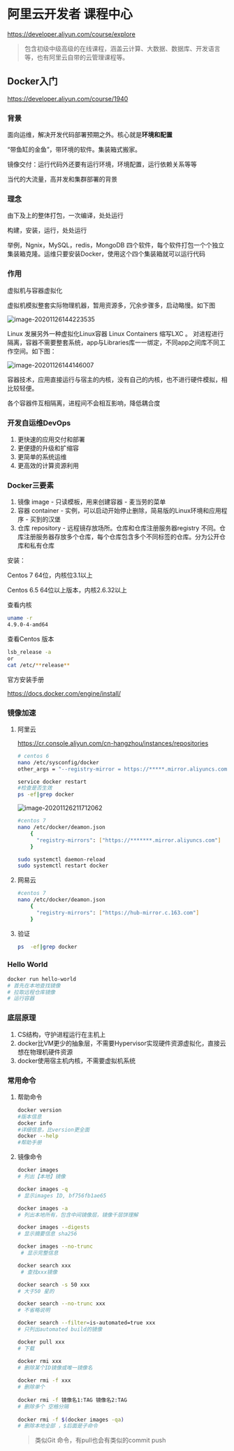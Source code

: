 # 	阿里云开发者 课程中心

https://developer.aliyun.com/course/explore

> 包含初级中级高级的在线课程，涵盖云计算、大数据、数据库、开发语言等，也有阿里云自带的云管理课程等。

## Docker入门

https://developer.aliyun.com/course/1940

### 背景

面向运维，解决开发代码部署预期之外。核心就是**环境和配置**

“带鱼缸的金鱼”，带环境的软件。集装箱式搬家。

镜像交付：运行代码外还要有运行环境，环境配置，运行依赖关系等等

当代的大流量，高并发和集群部署的背景

### 理念

由下及上的整体打包，一次编译，处处运行

构建，安装，运行，处处运行

举例，Ngnix，MySQL，redis，MongoDB 四个软件，每个软件打包一个个独立集装箱克隆。运维只要安装Docker，使用这个四个集装箱就可以运行代码

### 作用

虚拟机与容器虚拟化

虚拟机模拟整套实际物理机器，暂用资源多，冗余步骤多，启动略慢。如下图

![image-20201126144223535](README.assets/image-20201126144223535.png)

Linux 发展另外一种虚拟化Linux容器 Linux Containers 缩写LXC 。 对进程进行隔离，容器不需要整套系统，app与Libraries库一一绑定，不同app之间库不同工作空间。如下图：

![image-20201126144146007](README.assets/image-20201126144146007.png)

容器技术，应用直接运行与宿主的内核，没有自己的内核，也不进行硬件模拟，相比较轻便。

各个容器件互相隔离，进程间不会相互影响，降低耦合度



### 开发自运维DevOps

1. 更快速的应用交付和部署
2. 更便捷的升级和扩缩容
3. 更简单的系统运维
4. 更高效的计算资源利用

### Docker三要素

1. 镜像 image - 只读模板，用来创建容器 - 麦当劳的菜单
2. 容器 container - 实例，可以启动开始停止删除，简易版的Linux环境和应用程序 - 买到的汉堡
3. 仓库 repository - 远程镜存放场所。仓库和仓库注册服务器registry 不同。仓库注册服务器存放多个仓库，每个仓库包含多个不同标签的仓库。分为公开仓库和私有仓库



安装：

Centos 7 64位，内核位3.1以上

Centos 6.5 64位以上版本，内核2.6.32以上

查看内核

~~~bash
uname -r
4.9.0-4-amd64
~~~

查看Centos 版本

~~~bash
lsb_release -a
or
cat /etc/**release**
~~~

官方安装手册

https://docs.docker.com/engine/install/

### 镜像加速

1. 阿里云

   https://cr.console.aliyun.com/cn-hangzhou/instances/repositories

   ~~~bash
   # centos 6
   nano /etc/sysconfig/docker
   other_args = "--registry-mirror = https://*****.mirror.aliyuncs.com"
   
   service docker restart
   #检查是否生效
   ps -ef|grep docker
   ~~~

   ![image-20201126211712062](README.assets/image-20201126211712062.png)

   ~~~bash
   #centos 7
   nano /etc/docker/deamon.json
       {
         "registry-mirrors": ["https://*******.mirror.aliyuncs.com"]
       }
   
   sudo systemctl daemon-reload
   sudo systemctl restart docker
   ~~~

2. 网易云

   ~~~bash
   #centos 7
   nano /etc/docker/deamon.json
       {
         "registry-mirrors": ["https://hub-mirror.c.163.com"]
       }
   ~~~
   
3. 验证

   ~~~bash
   ps  -ef|grep docker
   
   ~~~

   

### Hello World

~~~bash
docker run hello-world
# 首先在本地查找镜像
# 拉取远程仓库镜像
# 运行容器
~~~

### 底层原理

1. CS结构，守护进程运行在主机上
2. docker比VM更少的抽象层，不需要Hypervisor实现硬件资源虚拟化，直接云想在物理机硬件资源
3. docker使用宿主机内核，不需要虚拟机系统

### 常用命令

1. 帮助命令

   ~~~bash
   docker version
   #版本信息
   docker info
   #详细信息，比version更全面
   docker --help
   #帮助手册
   ~~~

2. 镜像命令

   ~~~bash
   docker images
   # 列出【本地】镜像
   
   docker images -q
   # 显示images ID, bf756fb1ae65
   
   docker images -a
   # 列出本地所有，包含中间镜像层，镜像千层饼理解
   
   docker images --digests
   # 显示摘要信息 sha256
   
   docker images --no-trunc
    # 显示完整信息
   ~~~
   
   ~~~bash
   docker search xxx
    # 查找xxx镜像
   
   docker search -s 50 xxx
   # 大于50 星的
   
   docker search --no-trunc xxx
   # 不省略说明
   
   docker search --filter=is-automated=true xxx
   # 只列出automated build的镜像
   ~~~
   
   ~~~bash
   docker pull xxx
   # 下载
   ~~~
   
   ~~~bash
   docker rmi xxx
   # 删除某个ID镜像或唯一镜像名
      
   docker rmi -f xxx
   # 删除单个
      
   docker rmi -f 镜像名1:TAG 镜像名2:TAG
   # 删除多个 空格分隔
      
   docker rmi -f $(docker images -qa)
   # 删除本地全部 ，$后面是子命令
   ~~~
   
   > 类似Git 命令，有pull也会有类似的commit push

   

